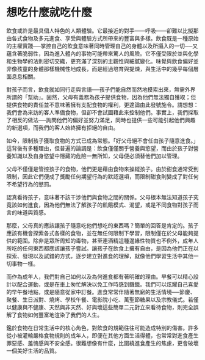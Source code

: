 # 想吃什麼就吃什麼

飲食或許是最具個人特色的人類體驗。它最接近的對手——呼吸——卻難以比擬那由各式食物及多元進食、享受與體驗方式所帶來的豐富與多樣。飲食既是一種原始的主權實踐──掌控自己的飲食意味著同時管理自己的身體以及所攝入的一切──又蘊含著脆弱性，因為進入體內的事物可能帶來驚人的風險。它不僅受限於並與化學和生物學的法則密切交織，更充滿了深刻的主觀性與細膩變化。味覺與飲食偏好並非像孩童的身體那樣機械性地成長，而是經過培育與提煉，與生活中的幾乎每個層面息息相關。

對孩子而言，飲食就如同行走與言語──孩子們能自然而然地摸索出來，無需外界所謂的「幫助」。固然，父母有義務為孩子提供食物，因為他們無法獨自獲取；但提供食物的責任並不意味著擁有支配食物的權利，更遑論由此發號施令。請想想：我們會為來訪的客人準備食物，但卻不會試圖藉此來控制他們。事實上，我們採取了相反的做法──詢問他們的偏好並努力滿足，同時也提供一些可能引起他們興趣的新選項，而我們的客人始終擁有拒絕的自由。

如今，限制孩子獲取食物的方式已成為常態。「好父母絕不會任由孩子隨意進食。」這背後有多種理由，但普遍的論調是：飲食僅僅關乎營養與慾望，而由於孩子對營養知識以及自身慾望中隱藏的危險一無所知，父母便必須替他們加以管理。

父母不僅僅是管控孩子的食物，他們更是藉由食物來操縱孩子。由於甜食通常受到限制，因此它們便成了獎勵任何期望行為的默認選項，而限制甜食則變成了對任何不希望行為的懲罰。

認真看待孩子，意味著不該干涉他們與食物之間的關係。父母根本無法知道孩子究竟該如何進食，因為他們無法了解孩子的飢餓模式、渴望，或是不同食物對孩子而言的味道與質感。

那麼，父母真的應該讓孩子隨意吃他們想吃的東西嗎？簡單的回答是肯定的。孩子應該有機會探索各式各樣的食物，並在無任何限制下學習，限制僅在於父母能夠提供的範圍。除非是眾所周知的毒物，甚至連酒精這種邊緣性物質也不例外，成年人所吃的任何東西都應該讓孩子嘗試。讓孩子在飲食上擁有自由，是因為他們正在以探索、發現以及試錯的方式，逐步建立對進食的理解，就像他們學習生活中其他一切事物一樣。

而作為成年人，我們對自己如何以及為何進食都有著明確的理由。早餐可以精心設計以配合運動，或是在車上匆忙解決以免工作時感到饑餓。我們可以炫耀自己喜愛的早午餐地點，或是隨意從家中訂餐。進食常常伴隨著無窮的生活情境──節慶、聚餐、生日派對、燒烤、學校午餐、電影院小吃、萬聖節糖果以及宗教儀式。若僅以健康與不健康、天然與非天然、好與壞這些簡單二元對立來看待食物，則完全誤解了食物如何豐富地渲染了我們的人生。

鑑於食物在日常生活中的核心角色，對飲食的規範往往可能造成特別的傷害。許多從小被灌輸嚴格食物規則的成年人，即便在其他方面生活得體，也常常對進食產生罪惡感、羞愧感與不安全感。很難想像有什麼，比圍繞進食產生的焦慮，更會破壞一個美好生活的品質。
